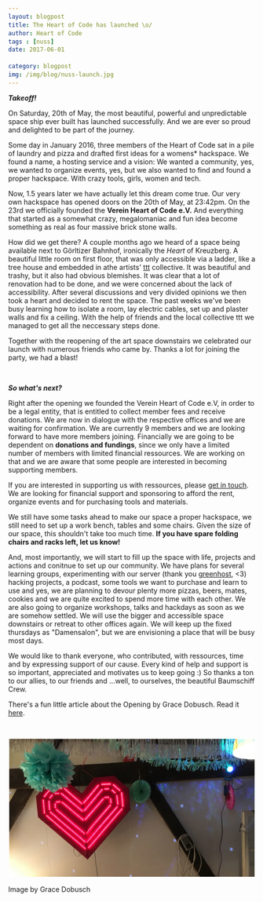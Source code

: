 ```yaml
---
layout: blogpost
title: The Heart of Code has launched \o/
author: Heart of Code
tags : [nuss]
date: 2017-06-01

category: blogpost
img: /img/blog/nuss-launch.jpg
---
```


***Takeoff!***

On Saturday, 20th of May, the most beautiful, powerful and unpredictable space ship ever built has launched successfully. And we are ever so proud and delighted to be part of the journey.  

Some day in January 2016, three members of the Heart of Code sat in a pile of laundry and pizza and drafted first ideas for a womens* hackspace. We found a name, a hosting service and a vision: We wanted a community, yes, we wanted to organize events, yes, but we also wanted to find and found a proper hackspace. With crazy tools, girls, women and tech.  

Now, 1.5 years later we have actually let this dream come true. Our very own hackspace has opened doors on the 20th of May, at 23:42pm. On the 23rd we officially founded the **Verein Heart of Code e.V.** And everything that started as a somewhat crazy, megalomaniac and fun idea become something as real as four massive brick stone walls.


How did we get there? A couple months ago we heard of a space being available next to Görltizer Bahnhof, ironically the _Heart_ of Kreuzberg. A beautiful little room on first floor, that was only accessible via a ladder, like a tree house and embedded in athe artists' <a href="http://werkstatttraum.com/de/">ttt</a>  collective. It was beautiful and trashy, but it also had obvious blemishes. It was clear that a lot of renovation had to be done, and we were concerned about the lack of accessibility. After several discussions and very divided opinions we then took a heart and decided to rent the space. The past weeks we've been busy learning how to isolate a room, lay electric cables, set up and plaster walls and fix a ceiling. With the help of friends and the local collective ttt we managed to get all the neccessary steps done. 

Together with the reopening of the art space downstairs we celebrated our launch with numerous friends who came by. Thanks a lot for joining the party, we had a blast!  

&nbsp;


***So what's next?***

Right after the opening we founded the Verein Heart of Code e.V, in order to be a legal entity, that is entitled to collect member fees and receive donations. We are now in dialogue with the respective offices and we are waiting for confirmation. We are currently 9 members and we are looking forward to have more members joining. Financially we are going to be dependent on **donations and fundings**, since we only have a limited number of members with limited financial ressources. We are working on that and we are aware that some people are interested in becoming supporting members.  

If you are interested in supporting us with ressources, please <a href="mailto:hello@heartofcode.org">get in touch</a>. We are looking for financial support and sponsoring to afford the rent, organize events and for purchasing tools and materials. 

We still have some tasks ahead to make our space a proper hackspace, we still need to set up a work bench, tables and some chairs. Given the size of our space, this shouldn't take too much time. **If you have spare folding chairs and racks left, let us know!**  

And, most importantly, we will start to fill up the space with life, projects and actions and conitnue to set up our community. We have plans for several learning groups, experimenting with our server (thank you <a href="https://greenhost.net">greenhost</a>, <3) hacking projects, a podcast, some tools we want to purchase and learn to use and yes, we are planning to devour plenty more pizzas, beers, mates, cookies and we are quite excited to spend more time with each other. We are also going to organize workshops, talks and hackdays as soon as we are somehow settled. We will use the bigger and accessible space downstairs or retreat to other offices again. We will keep up the fixed thursdays as "Damensalon", but we are envisioning a place that will be busy most days.  

We would like to thank everyone, who contributed, with ressources, time and by expressing support of our cause. Every kind of help and support is so important, appreciated and motivates us to keep going :)  So thanks a ton to our allies, to our friends and ...well, to ourselves, the beautiful Baumschiff Crew.  

There's a fun little article about the Opening by Grace Dobusch. Read it <a href="https://www.heise.de/make/meldung/Berliner-Hackspace-Heart-of-Code-bringt-Frauen-nach-oben-3727196.html">here</a>.

&nbsp;


<p align="center">
  <img src="/img/blog/nuss-launch-4.jpg" width="500"/> 
</p>
Image by Grace Dobusch
